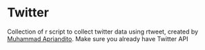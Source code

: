 # Twitter
Collection of r script to collect twitter data using rtweet, created by [Muhammad Apriandito](https://github.com/apriandito). Make sure you already have Twitter API
